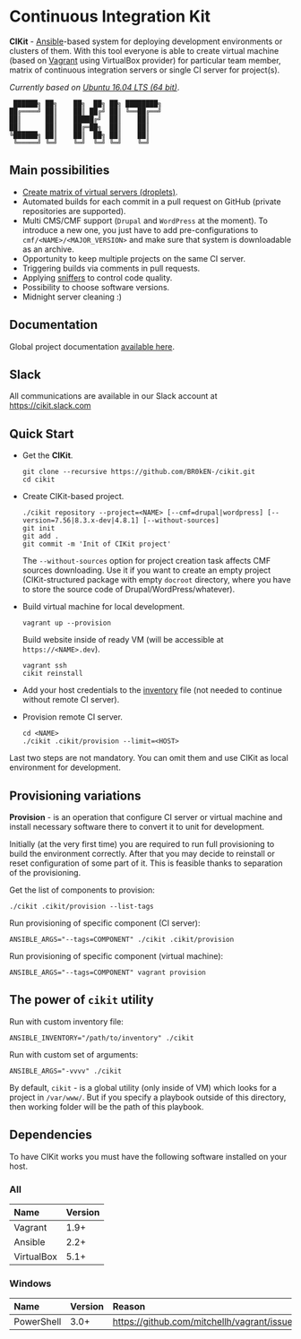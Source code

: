 # Continuous Integration Kit

**CIKit** - [Ansible](https://github.com/ansible/ansible)-based system for deploying development environments or clusters of them. With this tool everyone is able to create virtual machine (based on [Vagrant](https://github.com/mitchellh/vagrant) using VirtualBox provider) for particular team member, matrix of continuous integration servers or single CI server for project(s).

*Currently based on [Ubuntu 16.04 LTS (64 bit)](docs/vagrant/box)*.

```ascii
 ██████╗ ██╗    ██╗  ██╗ ██╗ ████████╗
██╔════╝ ██║    ██║ ██╔╝ ██║ ╚══██╔══╝
██║      ██║    █████╔╝  ██║    ██║   
██║      ██║    ██╔═██╗  ██║    ██║   
╚██████╗ ██║    ██║  ██╗ ██║    ██║   
 ╚═════╝ ╚═╝    ╚═╝  ╚═╝ ╚═╝    ╚═╝   
```

## Main possibilities

- [Create matrix of virtual servers (droplets)](docs/matrix).
- Automated builds for each commit in a pull request on GitHub (private repositories are supported).
- Multi CMS/CMF support (`Drupal` and `WordPress` at the moment). To introduce a new one, you just have to add pre-configurations to `cmf/<NAME>/<MAJOR_VERSION>` and make sure that system is downloadable as an archive.
- Opportunity to keep multiple projects on the same CI server.
- Triggering builds via comments in pull requests.
- Applying [sniffers](docs/project/sniffers) to control code quality.
- Possibility to choose software versions.
- Midnight server cleaning :)

## Documentation

Global project documentation [available here](docs#documentation).

## Slack

All communications are available in our Slack account at https://cikit.slack.com

## Quick Start

- Get the **CIKit**.

  ```shell
  git clone --recursive https://github.com/BR0kEN-/cikit.git
  cd cikit
  ```

- Create CIKit-based project.

  ```shell
  ./cikit repository --project=<NAME> [--cmf=drupal|wordpress] [--version=7.56|8.3.x-dev|4.8.1] [--without-sources]
  git init
  git add .
  git commit -m 'Init of CIKit project'
  ```

  The `--without-sources` option for project creation task affects CMF sources downloading. Use it if you want to create an empty project (CIKit-structured package with empty `docroot` directory, where you have to store the source code of Drupal/WordPress/whatever).

- Build virtual machine for local development.

  ```shell
  vagrant up --provision
  ```

  Build website inside of ready VM (will be accessible at `https://<NAME>.dev`).

  ```shell
  vagrant ssh
  cikit reinstall
  ```

- Add your host credentials to the [inventory](docs/ansible/inventory) file (not needed to continue without remote CI server).

- Provision remote CI server.

  ```
  cd <NAME>
  ./cikit .cikit/provision --limit=<HOST>
  ```

Last two steps are not mandatory. You can omit them and use CIKit as local environment for development.

## Provisioning variations

**Provision** - is an operation that configure CI server or virtual machine and install necessary software there to convert it to unit for development.

Initially (at the very first time) you are required to run full provisioning to build the environment correctly. After that you may decide to reinstall or reset configuration of some part of it. This is feasible thanks to separation of the provisioning.

Get the list of components to provision:

```shell
./cikit .cikit/provision --list-tags
```

Run provisioning of specific component (CI server):

```shell
ANSIBLE_ARGS="--tags=COMPONENT" ./cikit .cikit/provision
```

Run provisioning of specific component (virtual machine):

```shell
ANSIBLE_ARGS="--tags=COMPONENT" vagrant provision
```

## The power of `cikit` utility

Run with custom inventory file:

```shell
ANSIBLE_INVENTORY="/path/to/inventory" ./cikit
```

Run with custom set of arguments:

```shell
ANSIBLE_ARGS="-vvvv" ./cikit
```

By default, `cikit` - is a global utility (only inside of VM) which looks for a project in `/var/www/`. But if you specify a playbook outside of this directory, then working folder will be the path of this playbook.

## Dependencies

To have CIKit works you must have the following software installed on your host.

### All

|Name|Version|
|:---|:---|
|Vagrant|1.9+|
|Ansible|2.2+|
|VirtualBox|5.1+|

### Windows

|Name|Version|Reason|
|:---|:---|:---|
|PowerShell|3.0+|https://github.com/mitchellh/vagrant/issues/8611|
